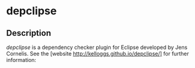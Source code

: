 depclipse
=========

Description
-----------

*depclipse* is a dependency checker plugin for Eclipse developed by Jens Cornelis. See the [website http://kelloggs.github.io/depclipse/] for further information:

